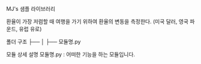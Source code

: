 MJ's 샘플 라이브러리

환율이 가장 저렴할 때 여행을 가기 위하여 환율의 변동을 측정한다. (미국 달러, 영국 파운드, 유럽 유로)

폴더 구조
├──
│ ├── 모듈명.py

모듈 상세 설명
모듈명.py : 어떠한 기능을 하는 모듈입니다.